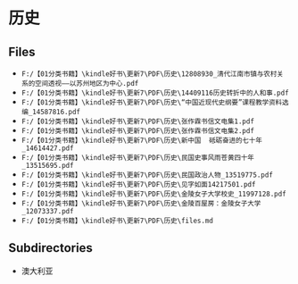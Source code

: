 # 历史

## Files

- `F:/【01分类书籍】\kindle好书\更新7\PDF\历史\12808930_清代江南市镇与农村关系的空间透视——以苏州地区为中心.pdf`
- `F:/【01分类书籍】\kindle好书\更新7\PDF\历史\14409116历史转折中的人和事.pdf`
- `F:/【01分类书籍】\kindle好书\更新7\PDF\历史\“中国近现代史纲要”课程教学资料选编_14587816.pdf`
- `F:/【01分类书籍】\kindle好书\更新7\PDF\历史\张作霖书信文电集1.pdf`
- `F:/【01分类书籍】\kindle好书\更新7\PDF\历史\张作霖书信文电集2.pdf`
- `F:/【01分类书籍】\kindle好书\更新7\PDF\历史\新中国  砥砺奋进的七十年_14614427.pdf`
- `F:/【01分类书籍】\kindle好书\更新7\PDF\历史\民国史事风雨苍黄四十年_13515695.pdf`
- `F:/【01分类书籍】\kindle好书\更新7\PDF\历史\民国政治人物_13519775.pdf`
- `F:/【01分类书籍】\kindle好书\更新7\PDF\历史\见字如面14217501.pdf`
- `F:/【01分类书籍】\kindle好书\更新7\PDF\历史\金陵女子大学校史_11997128.pdf`
- `F:/【01分类书籍】\kindle好书\更新7\PDF\历史\金陵百屋房：金陵女子大学_12073337.pdf`
- `F:/【01分类书籍】\kindle好书\更新7\PDF\历史\files.md`

## Subdirectories

- 澳大利亚
